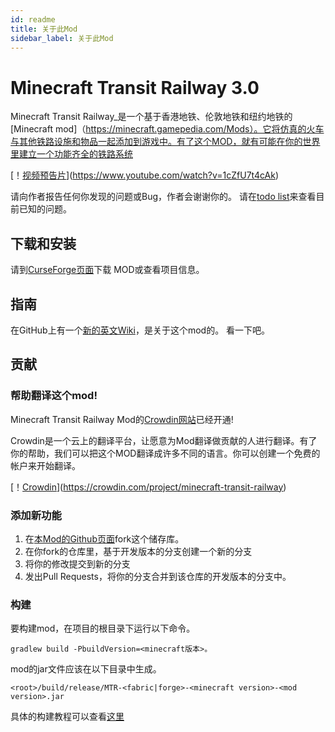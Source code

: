 ```yaml
---
id: readme
title: 关于此Mod
sidebar_label: 关于此Mod
---
```


# Minecraft Transit Railway 3.0

Minecraft Transit Railway_是一个基于香港地铁、伦敦地铁和纽约地铁的[Minecraft mod]（https://minecraft.gamepedia.com/Mods）。它将仿真的火车与其他铁路设施和物品一起添加到游戏中。有了这个MOD，就有可能在你的世界里建立一个功能齐全的铁路系统

[！[视频预告片](https://github.com/jonafanho/Minecraft-Transit-Railway/blob/master/images/footer/video-preview.png)](https://www.youtube.com/watch?v=1cZfU7t4cAk)

请向作者报告任何你发现的问题或Bug，作者会谢谢你的。 请在[todo list](https://github.com/jonafanho/Minecraft-Transit-Railway/projects/2)来查看目前已知的问题。

## 下载和安装

请到[CurseForge页面](https://www.curseforge.com/minecraft/mc-mods/minecraft-transit-railway)下载
MOD或查看项目信息。

## 指南

在GitHub上有一个[新的英文Wiki](https://github.com/jonafanho/Minecraft-Transit-Railway/wiki)，是关于这个mod的。
看一下吧。

## 贡献

### 帮助翻译这个mod!

Minecraft Transit Railway Mod的[Crowdin网站](https://crwd.in/minecraft-transit-railway)已经开通!

Crowdin是一个云上的翻译平台，让愿意为Mod翻译做贡献的人进行翻译。有了你的帮助，我们可以把这个MOD翻译成许多不同的语言。你可以创建一个免费的帐户来开始翻译。

[！[Crowdin](https://badges.crowdin.net/minecraft-transit-railway/localized.svg)](https://crowdin.com/project/minecraft-transit-railway)

### 添加新功能 

1. 在[本Mod的Github页面](https://github.com/jonafanho/Minecraft-Transit-Railway)fork这个储存库。
1. 在你fork的仓库里，基于开发版本的分支创建一个新的分支
1. 将你的修改提交到新的分支
1. 发出Pull Requests，将你的分支合并到该仓库的开发版本的分支中。

### 构建

要构建mod，在项目的根目录下运行以下命令。

```
gradlew build -PbuildVersion=<minecraft版本>。
```

mod的jar文件应该在以下目录中生成。

```
<root>/build/release/MTR-<fabric|forge>-<minecraft version>-<mod version>.jar
```
具体的构建教程可以查看[这里](http://blog.cmbself.top/?p=38)
